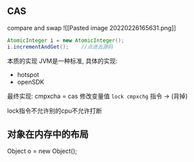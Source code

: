 ## CAS
compare and swap
![[Pasted image 20220226165631.png]]
```java
AtomicInteger i = new AtomicInteger();
i.incrementAndGet();    //点进去源码
```


本质的实现
JVM是一种标准, 具体的实现:
- hotspot
- openSDK

最终实现: 
cmpxcha = cas 修改变量值
`lock cmpxchg` 指令  -> (背掉)

lock指令不允许别的cpu不允许打断


## 对象在内存中的布局

Object o = new Object();
